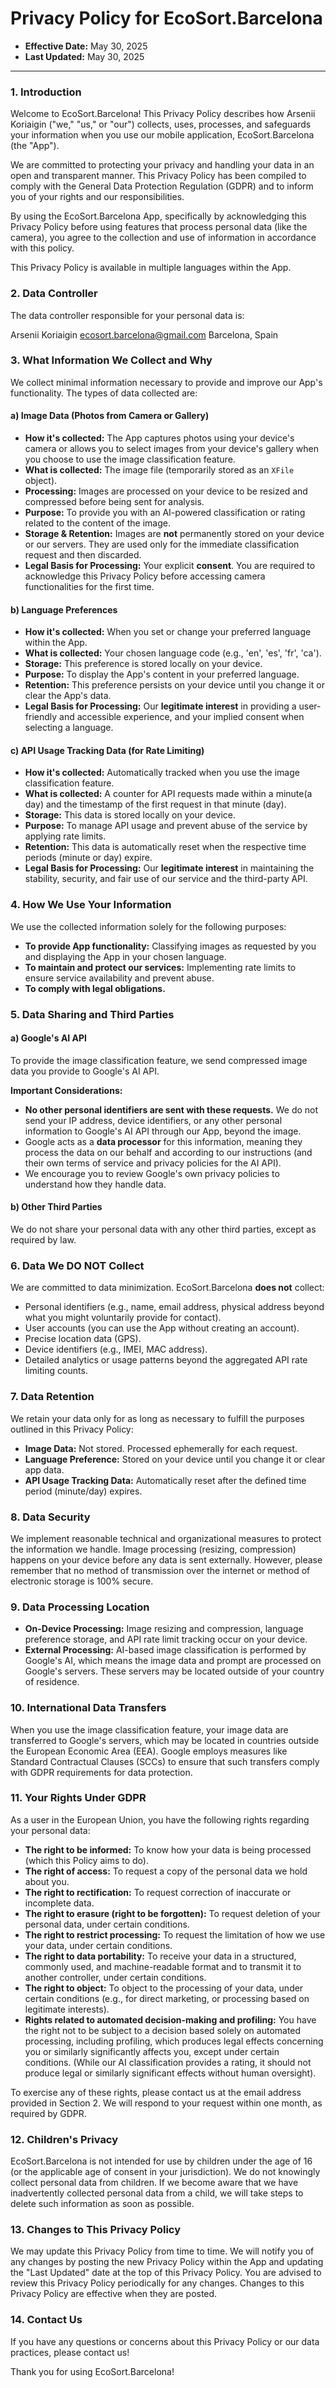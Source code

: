 # Privacy Policy for EcoSort.Barcelona

* **Effective Date:** May 30, 2025
* **Last Updated:** May 30, 2025

---

### 1. Introduction

Welcome to EcoSort.Barcelona! This Privacy Policy describes how Arsenii Koriaigin ("we," "us," or "our") collects, uses, processes, and safeguards your information when you use our mobile application, EcoSort.Barcelona (the "App").

We are committed to protecting your privacy and handling your data in an open and transparent manner. This Privacy Policy has been compiled to comply with the General Data Protection Regulation (GDPR) and to inform you of your rights and our responsibilities.

By using the EcoSort.Barcelona App, specifically by acknowledging this Privacy Policy before using features that process personal data (like the camera), you agree to the collection and use of information in accordance with this policy.

This Privacy Policy is available in multiple languages within the App.

### 2. Data Controller

The data controller responsible for your personal data is:

Arsenii Koriaigin
ecosort.barcelona@gmail.com
Barcelona, Spain

### 3. What Information We Collect and Why

We collect minimal information necessary to provide and improve our App's functionality. The types of data collected are:

#### a) Image Data (Photos from Camera or Gallery)

* **How it's collected:** The App captures photos using your device's camera or allows you to select images from your device's gallery when you choose to use the image classification feature.
* **What is collected:** The image file (temporarily stored as an `XFile` object).
* **Processing:** Images are processed on your device to be resized and compressed before being sent for analysis.
* **Purpose:** To provide you with an AI-powered classification or rating related to the content of the image.
* **Storage & Retention:** Images are **not** permanently stored on your device or our servers. They are used only for the immediate classification request and then discarded.
* **Legal Basis for Processing:** Your explicit **consent**. You are required to acknowledge this Privacy Policy before accessing camera functionalities for the first time.

#### b) Language Preferences

* **How it's collected:** When you set or change your preferred language within the App.
* **What is collected:** Your chosen language code (e.g., 'en', 'es', 'fr', 'ca').
* **Storage:** This preference is stored locally on your device.
* **Purpose:** To display the App's content in your preferred language.
* **Retention:** This preference persists on your device until you change it or clear the App's data.
* **Legal Basis for Processing:** Our **legitimate interest** in providing a user-friendly and accessible experience, and your implied consent when selecting a language.

#### c) API Usage Tracking Data (for Rate Limiting)

* **How it's collected:** Automatically tracked when you use the image classification feature.
* **What is collected:** A counter for API requests made within a minute(a day) and the timestamp of the first request in that minute (day).
* **Storage:** This data is stored locally on your device.
* **Purpose:** To manage API usage and prevent abuse of the service by applying rate limits.
* **Retention:** This data is automatically reset when the respective time periods (minute or day) expire.
* **Legal Basis for Processing:** Our **legitimate interest** in maintaining the stability, security, and fair use of our service and the third-party API.

### 4. How We Use Your Information

We use the collected information solely for the following purposes:

* **To provide App functionality:** Classifying images as requested by you and displaying the App in your chosen language.
* **To maintain and protect our services:** Implementing rate limits to ensure service availability and prevent abuse.
* **To comply with legal obligations.**

### 5. Data Sharing and Third Parties

#### a) Google's AI API

To provide the image classification feature, we send compressed image data you provide to Google's AI API.

**Important Considerations:**

* **No other personal identifiers are sent with these requests.** We do not send your IP address, device identifiers, or any other personal information to Google's AI API through our App, beyond the image.
* Google acts as a **data processor** for this information, meaning they process the data on our behalf and according to our instructions (and their own terms of service and privacy policies for the AI API).
* We encourage you to review Google's own privacy policies to understand how they handle data.

#### b) Other Third Parties

We do not share your personal data with any other third parties, except as required by law.

### 6. Data We DO NOT Collect

We are committed to data minimization. EcoSort.Barcelona **does not** collect:

* Personal identifiers (e.g., name, email address, physical address beyond what you might voluntarily provide for contact).
* User accounts (you can use the App without creating an account).
* Precise location data (GPS).
* Device identifiers (e.g., IMEI, MAC address).
* Detailed analytics or usage patterns beyond the aggregated API rate limiting counts.

### 7. Data Retention

We retain your data only for as long as necessary to fulfill the purposes outlined in this Privacy Policy:

* **Image Data:** Not stored. Processed ephemerally for each request.
* **Language Preference:** Stored on your device until you change it or clear app data.
* **API Usage Tracking Data:** Automatically reset after the defined time period (minute/day) expires.

### 8. Data Security

We implement reasonable technical and organizational measures to protect the information we handle. Image processing (resizing, compression) happens on your device before any data is sent externally. However, please remember that no method of transmission over the internet or method of electronic storage is 100% secure.

### 9. Data Processing Location

* **On-Device Processing:** Image resizing and compression, language preference storage, and API rate limit tracking occur on your device.
* **External Processing:** AI-based image classification is performed by Google's AI, which means the image data and prompt are processed on Google's servers. These servers may be located outside of your country of residence.

### 10. International Data Transfers

When you use the image classification feature, your image data are transferred to Google's servers, which may be located in countries outside the European Economic Area (EEA). Google employs measures like Standard Contractual Clauses (SCCs) to ensure that such transfers comply with GDPR requirements for data protection.

### 11. Your Rights Under GDPR

As a user in the European Union, you have the following rights regarding your personal data:

* **The right to be informed:** To know how your data is being processed (which this Policy aims to do).
* **The right of access:** To request a copy of the personal data we hold about you.
* **The right to rectification:** To request correction of inaccurate or incomplete data.
* **The right to erasure (right to be forgotten):** To request deletion of your personal data, under certain conditions.
* **The right to restrict processing:** To request the limitation of how we use your data, under certain conditions.
* **The right to data portability:** To receive your data in a structured, commonly used, and machine-readable format and to transmit it to another controller, under certain conditions.
* **The right to object:** To object to the processing of your data, under certain conditions (e.g., for direct marketing, or processing based on legitimate interests).
* **Rights related to automated decision-making and profiling:** You have the right not to be subject to a decision based solely on automated processing, including profiling, which produces legal effects concerning you or similarly significantly affects you, except under certain conditions. (While our AI classification provides a rating, it should not produce legal or similarly significant effects without human oversight).

To exercise any of these rights, please contact us at the email address provided in Section 2. We will respond to your request within one month, as required by GDPR.

### 12. Children's Privacy

EcoSort.Barcelona is not intended for use by children under the age of 16 (or the applicable age of consent in your jurisdiction). We do not knowingly collect personal data from children. If we become aware that we have inadvertently collected personal data from a child, we will take steps to delete such information as soon as possible.

### 13. Changes to This Privacy Policy

We may update this Privacy Policy from time to time. We will notify you of any changes by posting the new Privacy Policy within the App and updating the "Last Updated" date at the top of this Privacy Policy. You are advised to review this Privacy Policy periodically for any changes. Changes to this Privacy Policy are effective when they are posted.

### 14. Contact Us

If you have any questions or concerns about this Privacy Policy or our data practices, please contact us!

Thank you for using EcoSort.Barcelona!